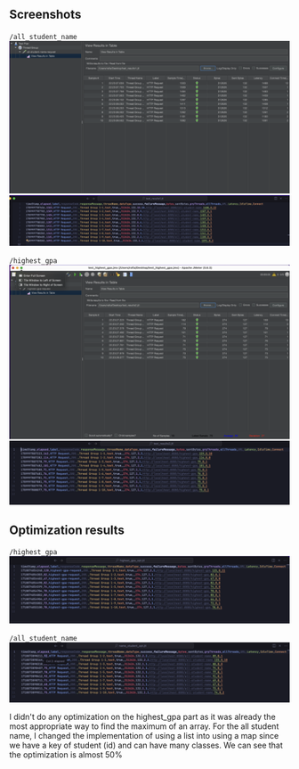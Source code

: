 ## Screenshots

`/all_student_name`
![All student name using jmeter GUI](assets/all_student_name_gui.png)
![All student name using jmeter CLI](assets/all_student_name_cli.png)

`/highest_gpa`
![Highest GPA using jmeter GUI](assets/highest_gpa_gui.png)
![Highest GPA using jmeter CLI](assets/highest_gpa_cli.png)

## Optimization results
    
`/highest_gpa`
![Highest GPA using jmeter CLI](assets/highest_gpa_opt.png)

`/all_student_name`
![All student name using jmeter CLI](assets/all_student_name_opt.png)
 
I didn't do any optimization on the highest_gpa part as it was already the most appropriate way to 
find the maximum of an array. For the all student name, I changed the implementation of using a list into
using a map since we have a key of student (id) and can have many classes. We can see that the optimization is
almost 50%